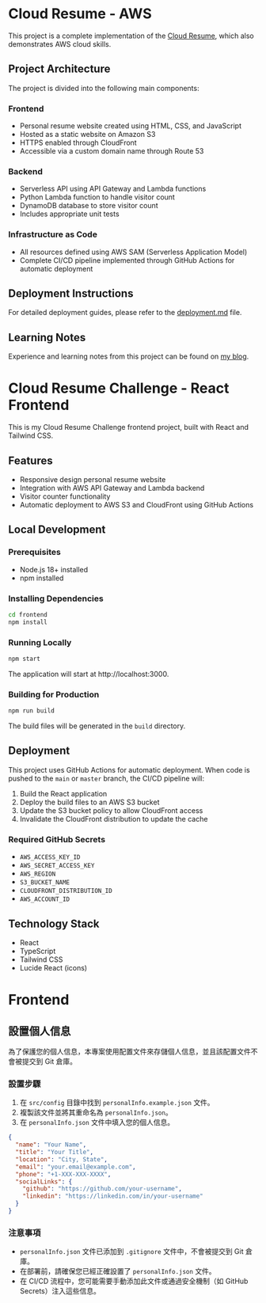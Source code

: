 # Cloud Resume - AWS

This project is a complete implementation of the [Cloud Resume](https://cloudresumechallenge.dev/docs/the-challenge/aws/), which also demonstrates AWS cloud skills.

## Project Architecture

The project is divided into the following main components:

### Frontend
- Personal resume website created using HTML, CSS, and JavaScript
- Hosted as a static website on Amazon S3
- HTTPS enabled through CloudFront
- Accessible via a custom domain name through Route 53

### Backend
- Serverless API using API Gateway and Lambda functions
- Python Lambda function to handle visitor count
- DynamoDB database to store visitor count
- Includes appropriate unit tests

### Infrastructure as Code
- All resources defined using AWS SAM (Serverless Application Model)
- Complete CI/CD pipeline implemented through GitHub Actions for automatic deployment

## Deployment Instructions

For detailed deployment guides, please refer to the [deployment.md](deployment.md) file.

## Learning Notes

Experience and learning notes from this project can be found on [my blog](https://example.com/blog-post).

# Cloud Resume Challenge - React Frontend

This is my Cloud Resume Challenge frontend project, built with React and Tailwind CSS.

## Features

- Responsive design personal resume website
- Integration with AWS API Gateway and Lambda backend
- Visitor counter functionality
- Automatic deployment to AWS S3 and CloudFront using GitHub Actions

## Local Development

### Prerequisites

- Node.js 18+ installed
- npm installed

### Installing Dependencies

```bash
cd frontend
npm install
```

### Running Locally

```bash
npm start
```

The application will start at http://localhost:3000.

### Building for Production

```bash
npm run build
```

The build files will be generated in the `build` directory.

## Deployment

This project uses GitHub Actions for automatic deployment. When code is pushed to the `main` or `master` branch, the CI/CD pipeline will:

1. Build the React application
2. Deploy the build files to an AWS S3 bucket
3. Update the S3 bucket policy to allow CloudFront access
4. Invalidate the CloudFront distribution to update the cache

### Required GitHub Secrets

- `AWS_ACCESS_KEY_ID`
- `AWS_SECRET_ACCESS_KEY`
- `AWS_REGION`
- `S3_BUCKET_NAME`
- `CLOUDFRONT_DISTRIBUTION_ID`
- `AWS_ACCOUNT_ID`

## Technology Stack

- React
- TypeScript
- Tailwind CSS
- Lucide React (icons)

# Frontend

## 設置個人信息

為了保護您的個人信息，本專案使用配置文件來存儲個人信息，並且該配置文件不會被提交到 Git 倉庫。

### 設置步驟

1. 在 `src/config` 目錄中找到 `personalInfo.example.json` 文件。
2. 複製該文件並將其重命名為 `personalInfo.json`。
3. 在 `personalInfo.json` 文件中填入您的個人信息。

```json
{
  "name": "Your Name",
  "title": "Your Title",
  "location": "City, State",
  "email": "your.email@example.com",
  "phone": "+1-XXX-XXX-XXXX",
  "socialLinks": {
    "github": "https://github.com/your-username",
    "linkedin": "https://linkedin.com/in/your-username"
  }
}
```

### 注意事項

- `personalInfo.json` 文件已添加到 `.gitignore` 文件中，不會被提交到 Git 倉庫。
- 在部署前，請確保您已經正確設置了 `personalInfo.json` 文件。
- 在 CI/CD 流程中，您可能需要手動添加此文件或通過安全機制（如 GitHub Secrets）注入這些信息。 